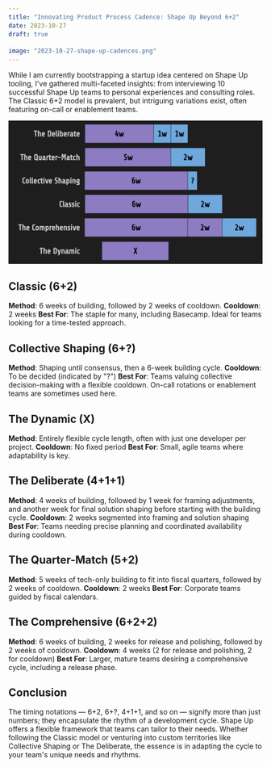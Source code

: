 ```yaml
---
title: "Innovating Product Process Cadence: Shape Up Beyond 6+2"
date: 2023-10-27
draft: true

image: "2023-10-27-shape-up-cadences.png"
---
```


While I am currently bootstrapping a startup idea centered on Shape Up tooling, I've gathered multi-faceted insights: from interviewing 10 successful Shape Up teams to personal experiences and consulting roles. The Classic 6+2 model is prevalent, but intriguing variations exist, often featuring on-call or enablement teams.

![](2023-10-27-shape-up-cadences.svg)

## Classic (6+2)

**Method**: 6 weeks of building, followed by 2 weeks of cooldown.
**Cooldown**: 2 weeks
**Best For**: The staple for many, including Basecamp. Ideal for teams looking for a time-tested approach.

## Collective Shaping (6+?)

**Method**: Shaping until consensus, then a 6-week building cycle.
**Cooldown**: To be decided (indicated by "?")
**Best For**: Teams valuing collective decision-making with a flexible cooldown. On-call rotations or enablement teams are sometimes used here.

## The Dynamic (X)

**Method**: Entirely flexible cycle length, often with just one developer per project.
**Cooldown**: No fixed period
**Best For**: Small, agile teams where adaptability is key.

## The Deliberate (4+1+1)

**Method**: 4 weeks of building, followed by 1 week for framing adjustments, and another week for final solution shaping before starting with the building cycle.
**Cooldown**: 2 weeks segmented into framing and solution shaping
**Best For**: Teams needing precise planning and coordinated availability during cooldown.

## The Quarter-Match (5+2)

**Method**: 5 weeks of tech-only building to fit into fiscal quarters, followed by 2 weeks of cooldown.
**Cooldown**: 2 weeks
**Best For**: Corporate teams guided by fiscal calendars.

## The Comprehensive (6+2+2)

**Method**: 6 weeks of building, 2 weeks for release and polishing, followed by 2 weeks of cooldown.
**Cooldown**: 4 weeks (2 for release and polishing, 2 for cooldown)
**Best For**: Larger, mature teams desiring a comprehensive cycle, including a release phase.

## Conclusion

The timing notations — 6+2, 6+?, 4+1+1, and so on — signify more than just numbers; they encapsulate the rhythm of a development cycle. Shape Up offers a flexible framework that teams can tailor to their needs. Whether following the Classic model or venturing into custom territories like Collective Shaping or The Deliberate, the essence is in adapting the cycle to your team's unique needs and rhythms.
